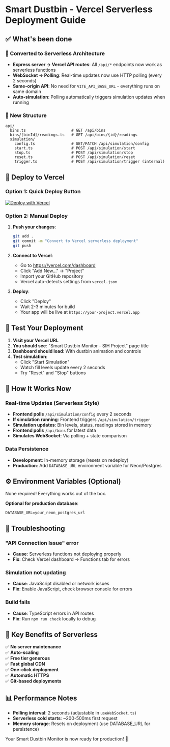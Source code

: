 # Smart Dustbin - Vercel Serverless Deployment Guide

## ✅ What's been done

### 🔧 Converted to Serverless Architecture
- **Express server → Vercel API routes**: All `/api/*` endpoints now work as serverless functions
- **WebSocket → Polling**: Real-time updates now use HTTP polling (every 2 seconds)
- **Same-origin API**: No need for `VITE_API_BASE_URL` - everything runs on same domain
- **Auto-simulation**: Polling automatically triggers simulation updates when running

### 📁 New Structure
```
api/
  bins.ts                    # GET /api/bins
  bins/[binId]/readings.ts   # GET /api/bins/{id}/readings  
  simulation/
    config.ts                # GET/PATCH /api/simulation/config
    start.ts                 # POST /api/simulation/start
    stop.ts                  # POST /api/simulation/stop
    reset.ts                 # POST /api/simulation/reset
    trigger.ts               # POST /api/simulation/trigger (internal)
```

## 🚀 Deploy to Vercel

### Option 1: Quick Deploy Button
[![Deploy with Vercel](https://vercel.com/button)](https://vercel.com/new/clone?repository-url=https://github.com/Harsh067899/SmartDustbin)

### Option 2: Manual Deploy
1. **Push your changes**:
   ```bash
   git add .
   git commit -m "Convert to Vercel serverless deployment"
   git push
   ```

2. **Connect to Vercel**:
   - Go to https://vercel.com/dashboard
   - Click "Add New..." → "Project"
   - Import your GitHub repository
   - Vercel auto-detects settings from `vercel.json`

3. **Deploy**:
   - Click "Deploy"
   - Wait 2-3 minutes for build
   - Your app will be live at `https://your-project.vercel.app`

## 🧪 Test Your Deployment

1. **Visit your Vercel URL**
2. **You should see**: "Smart Dustbin Monitor - SIH Project" page title
3. **Dashboard should load**: With dustbin animation and controls
4. **Test simulation**: 
   - Click "Start Simulation"
   - Watch fill levels update every 2 seconds
   - Try "Reset" and "Stop" buttons

## 🔄 How It Works Now

### Real-time Updates (Serverless Style)
- **Frontend polls** `/api/simulation/config` every 2 seconds
- **If simulation running**: Frontend triggers `/api/simulation/trigger`
- **Simulation updates**: Bin levels, status, readings stored in memory
- **Frontend polls** `/api/bins` for latest data
- **Simulates WebSocket**: Via polling + state comparison

### Data Persistence
- **Development**: In-memory storage (resets on redeploy)
- **Production**: Add `DATABASE_URL` environment variable for Neon/Postgres

## ⚙️ Environment Variables (Optional)

None required! Everything works out of the box.

**Optional for production database**:
```
DATABASE_URL=your_neon_postgres_url
```

## 🐛 Troubleshooting

### "API Connection Issue" error
- **Cause**: Serverless functions not deploying properly
- **Fix**: Check Vercel dashboard → Functions tab for errors

### Simulation not updating
- **Cause**: JavaScript disabled or network issues
- **Fix**: Enable JavaScript, check browser console for errors

### Build fails
- **Cause**: TypeScript errors in API routes
- **Fix**: Run `npm run check` locally to debug

## 🎯 Key Benefits of Serverless

✅ **No server maintenance**  
✅ **Auto-scaling**  
✅ **Free tier generous**  
✅ **Fast global CDN**  
✅ **One-click deployment**  
✅ **Automatic HTTPS**  
✅ **Git-based deployments**

## 📊 Performance Notes

- **Polling interval**: 2 seconds (adjustable in `useWebSocket.ts`)
- **Serverless cold starts**: ~200-500ms first request
- **Memory storage**: Resets on deployment (use DATABASE_URL for persistence)

Your Smart Dustbin Monitor is now ready for production! 🎉